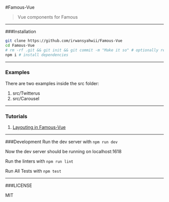 #Famous-Vue
> Vue components for Famous 


---

###Installation

```bash
git clone https://github.com/irwansyahwii/Famous-Vue
cd Famous-Vue
# rm -rf .git && git init && git commit -m "Make it so" # optionally reset git history
npm i # install dependencies
```

---
### Examples
There are two examples inside the src folder:

1. src/Twitterus
2. src/Carousel

---

### Tutorials

1. [Layouting in Famous-Vue](https://medium.com/@irwansyah/layouting-in-famous-vue-b834f089886b#.fkzh48w8w)
---

###Development
Run the dev server with ```npm run dev```

Now the dev server should be running on localhost:1618

Run the linters with ```npm run lint```

Run All Tests with ```npm test```

---


###LICENSE

MIT
